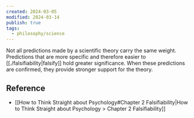 ```yaml
---
created: 2024-03-05
modified: 2024-03-14
publish: true
tags:
  - philosophy/science
---
```


Not all predictions made by a scientific theory carry the same weight. Predictions that are more specific and therefore easier to [[./falsifiability|falsify]] hold greater significance. When these predictions are confirmed, they provide stronger support for the theory.

## Reference
- [[How to Think Straight about Psychology#Chapter 2 Falsifiability|How to Think Straight about Psychology > Chapter 2 Falsifiability]]